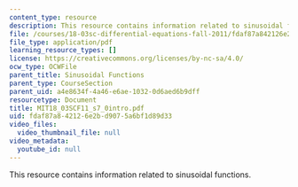 ```yaml
---
content_type: resource
description: This resource contains information related to sinusoidal functions.
file: /courses/18-03sc-differential-equations-fall-2011/fdaf87a842126e2bd9075a6bf1d89d33_MIT18_03SCF11_s7_0intro.pdf
file_type: application/pdf
learning_resource_types: []
license: https://creativecommons.org/licenses/by-nc-sa/4.0/
ocw_type: OCWFile
parent_title: Sinusoidal Functions
parent_type: CourseSection
parent_uid: a4e8634f-4a46-e6ae-1032-0d6aed6b9dff
resourcetype: Document
title: MIT18_03SCF11_s7_0intro.pdf
uid: fdaf87a8-4212-6e2b-d907-5a6bf1d89d33
video_files:
  video_thumbnail_file: null
video_metadata:
  youtube_id: null
---
```

This resource contains information related to sinusoidal functions.